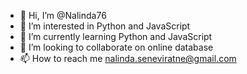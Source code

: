 - 👋 Hi, I’m @Nalinda76
- 👀 I’m interested in Python and JavaScript
- 🌱 I’m currently learning Python and JavaScript
- 💞️ I’m looking to collaborate on online database 
- 📫 How to reach me nalinda.seneviratne@gmail.com

<!---
Nalinda76/Nalinda76 is a ✨ special ✨ repository because its `README.md` (this file) appears on your GitHub profile.
You can click the Preview link to take a look at your changes.
--->
